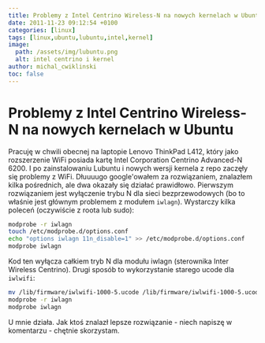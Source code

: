 ```yaml
---
title: Problemy z Intel Centrino Wireless-N na nowych kernelach w Ubuntu
date: 2011-11-23 09:12:54 +0100
categories: [linux]
tags: [linux,ubuntu,lubuntu,intel,kernel]
image:
  path: /assets/img/lubuntu.png
  alt: intel centrino i kernel
author: michal_cwiklinski
toc: false
---
```


# Problemy z Intel Centrino Wireless-N na nowych kernelach w Ubuntu

Pracuję w chwili obecnej na laptopie Lenovo ThinkPad L412, który jako rozszerzenie WiFi posiada kartę  Intel Corporation Centrino Advanced-N 6200. I po zainstalowaniu Lubuntu i nowych wersji kernela z repo zaczęły się problemy z WiFi. Dłuuuugo google'owałem za rozwiązaniem, znalazłem kilka pośrednich, ale dwa okazały się działać prawidłowo.
Pierwszym rozwiązaniem jest wyłączenie trybu N dla sieci bezprzewodowych (bo to właśnie jest głównym problemem z modułem `iwlagn`). Wystarczy kilka poleceń (oczywiście z roota lub sudo):

```bash
modprobe -r iwlagn
touch /etc/modprobe.d/options.conf
echo "options iwlagn 11n_disable=1" >> /etc/modprobe.d/options.conf
modprobe iwlagn
```
Kod ten wyłącza całkiem tryb N dla modułu iwlagn (sterownika Inter Wireless Centrino). Drugi sposób to wykorzystanie starego ucode dla `iwlwifi`:
```bash
mv /lib/firmware/iwlwifi-1000-5.ucode /lib/firmware/iwlwifi-1000-5.ucode.backup
modprobe -r iwlagn
modprobe iwlagn
```

U mnie działa. Jak ktoś znalazł lepsze rozwiązanie - niech napiszę w komentarzu - chętnie skorzystam.